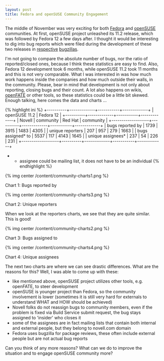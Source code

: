 ```yaml
---
layout: post
title: Fedora and openSUSE Community Engagement
---
```


The middle of November was very exciting for both [Fedora](http://fedoraproject.org/) and [openSUSE](http://opensuse.org/) communities. At first, openSUSE project unleashed its 11.2 release, which was followed by Fedora 12 a few days after. I thought it would be interesting to dig into bug reports which were filed during the development of these two releases in [respective](http://bugzilla.novell.com/) [bugzillas](http://bugzilla.redhat.com/).

I'm not going to compare the absolute number of bugs, nor the ratio of reported/closed ones, because I think these statistics are easy to find. Also, Fedora 12 development took 6 months, while openSUSE 11.2 took 11 months and this is not very comparable. What I was interested in was how much work happens inside the companies and how much outside their walls, in the community. Please, bear in mind that development is not only about reporting, closing bugs and their count. A lot also happens on wikis, [openFATE](https://features.opensuse.org/) or other tools, so these statistics could be a little bit skewed. Enough talking, here comes the data and charts ...


{% highlight ini %}
                    +----------+-------------+-----------+-------------+
                    |     openSUSE 11.2      |        Fedora 12        |
                    +----------+-------------+-----------+-------------+
                    |  Novell  |  community  |  Red Hat  |  community  |
+-------------------+----------+-------------+-----------+-------------+
| bugs reported by  |   1739   |     3915    |    1483   |     4305    |
| unique reporters  |    207   |      957    |     279   |     1663    |
| bugs assigned* to |   5537   |      117    |    4143   |     1645    |
| unique assignees* |    237   |       54    |     226   |      231    |
+-------------------+----------+-------------+-----------+-------------+

* - assignee could be mailing list, it does not have to be an individual
{% endhighlight %}

{% img center /content/community-charts1.png %}

Chart 1: Bugs reported by

{% img center /content/community-charts3.png %}

Chart 2: Unique reporters

When we look at the reporters charts, we see that they are quite similar. This is good!

{% img center /content/community-charts2.png %}

Chart 3: Bugs assigned to

{% img center /content/community-charts4.png %}

Chart 4: Unique assignees

The next two charts are where we can see drastic differences. What are the reasons for this? Well, I was able to come up with these:

* like mentioned above, openSUSE project utilizes other tools, e.g. openFATE, to steer development
* openSUSE is younger project than Fedora, so the community involvement is lower (sometimes it is still very hard for externals to understand WHAT and HOW should be achieved)
* Novell folks do not reassign bugs to community members, even if the problem is fixed via Build Service submit request, the bug stays assigned to 'insider' who closes it
* some of the assignees are in fact mailing lists that contain both internal and external people, but they belong to novell.com domain
* Fedora uses bugzilla for package reviews, these often include external people but are not actual bug reports

Can you think of any more reasons? What can we do to improve the situation and to engage openSUSE community more?
